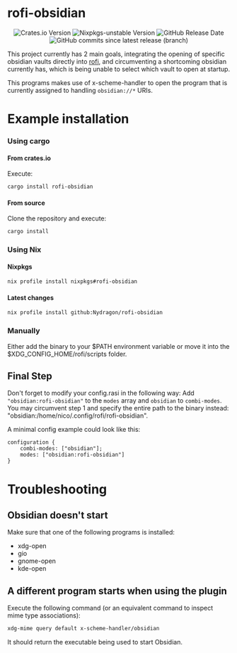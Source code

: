 # rofi-obsidian

<div align="center">

![Crates.io Version](https://img.shields.io/crates/v/rofi-obsidian?style=flat-square&logo=rust)
![Nixpkgs-unstable Version](https://img.shields.io/badge/dynamic/json?url=https%3A%2F%2Fwww.nixhub.io%2Fpackages%2Frofi-obsidian%3F_data%3Droutes%252F_nixhub.packages.%2524pkg._index&query=%24.releases.0.version&prefix=v&style=flat-square&logo=nixos&logoColor=fff&label=nixpkgs-version)
![GitHub Release Date](https://img.shields.io/github/release-date/Nydragon/rofi-obsidian?style=flat-square&logo=github)
![GitHub commits since latest release (branch)](https://img.shields.io/github/commits-since/Nydragon/rofi-obsidian/latest?style=flat-square&logo=github)

</div>

This project currently has 2 main goals, integrating the opening of specific obsidian vaults directly into [rofi](https://github.com/davatorium/rofi), and circumventing a shortcoming obsidian currently has, which is being unable to select which vault to open at startup.

This programs makes use of x-scheme-handler to open the program that is currently assigned to handling `obsidian://*` URIs.

# Example installation

### Using cargo

#### From crates.io

Execute:

```sh
cargo install rofi-obsidian
```

#### From source

Clone the repository and execute:

```sh
cargo install
```

### Using Nix

#### Nixpkgs

```sh
nix profile install nixpkgs#rofi-obsidian
```

#### Latest changes

```sh
nix profile install github:Nydragon/rofi-obsidian
```

### Manually

Either add the binary to your $PATH environment variable or move it into the $XDG_CONFIG_HOME/rofi/scripts folder.

## Final Step

Don't forget to modify your config.rasi in the following way:
Add `"obsidian:rofi-obsidian"` to the `modes` array and `obsidian` to `combi-modes`.
You may circumvent step 1 and specify the entire path to the binary instead: "obsidian:/home/nico/.config/rofi/rofi-obsidian".

A minimal config example could look like this:

```rasi
configuration {
    combi-modes: ["obsidian"];
    modes: ["obsidian:rofi-obsidian"]
}
```

# Troubleshooting

## Obsidian doesn't start

Make sure that one of the following programs is installed:

- xdg-open
- gio
- gnome-open
- kde-open

## A different program starts when using the plugin

Execute the following command (or an equivalent command to inspect mime type associations):

```bash
xdg-mime query default x-scheme-handler/obsidian
```

It should return the executable being used to start Obsidian.
